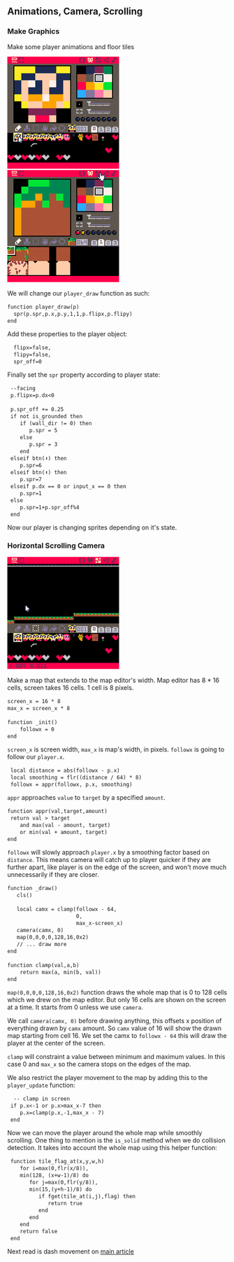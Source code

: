 ## Animations, Camera, Scrolling

### Make Graphics

Make some player animations and floor tiles

![player animations](pre_player_animations.gif)
![floor tiles](pre_floor_tiles.gif)


We will change our `player_draw` function as such:

    function player_draw(p)
      spr(p.spr,p.x,p.y,1,1,p.flipx,p.flipy)
    end

Add these properties to the player object:

      flipx=false,
      flipy=false,
      spr_off=0

Finally set the `spr` property according to player state:

     --facing
     p.flipx=p.dx<0

     p.spr_off += 0.25
     if not is_grounded then
        if (wall_dir != 0) then
           p.spr = 5
        else
           p.spr = 3
        end
     elseif btn(⬇️) then
        p.spr=6
     elseif btn(⬆️) then
        p.spr=7
     elseif p.dx == 0 or input_x == 0 then
        p.spr=1
     else
        p.spr=1+p.spr_off%4
     end

Now our player is changing sprites depending on it's state.

### Horizontal Scrolling Camera

![map whole](pre_map_whole.gif)

Make a map that extends to the map editor's width.  Map editor has 8 * 16 cells, screen takes 16 cells. 1 cell is 8 pixels.

    screen_x = 16 * 8
    max_x = screen_x * 8

    function _init()
        followx = 0
    end

`screen_x` is screen width, `max_x` is map's width, in pixels. `followx` is going to follow our `player.x`.

     local distance = abs(followx - p.x)
     local smoothing = flr((distance / 64) * 8)
     followx = appr(followx, p.x, smoothing)

`appr` approaches `value` to `target` by a specified `amount`.

    function appr(val,target,amount)
     return val > target 
        and max(val - amount, target) 
        or min(val + amount, target)
    end

`followx` will slowly approach `player.x` by a smoothing factor based on `distance`. This means camera will catch up to player quicker if they are further apart, like player is on the edge of the screen, and won't move much unnecessarily if they are closer.

    function _draw()
       cls()

       local camx = clamp(followx - 64, 
                          0,
                          max_x-screen_x)
       camera(camx, 0)
       map(0,0,0,0,128,16,0x2)
       // ... draw more
    end

    function clamp(val,a,b)
        return max(a, min(b, val))
    end

`map(0,0,0,0,128,16,0x2)` function draws the whole map that is 0 to 128 cells which we drew on the map editor. But only 16 cells are shown on the screen at a time. It starts from 0 unless we use `camera`.

We call `camera(camx, 0)` before drawing anything, this offsets x position of everything drawn by `camx` amount. So `camx` value of 16 will show the drawn map starting from cell 16. We set the camx to `followx - 64` this will draw the player at the center of the screen.

`clamp` will constraint a value between minimum and maximum values. In this case 0 and `max_x` so the camera stops on the edges of the map.

We also restrict the player movement to the map by adding this to the `player_update` function:

      -- clamp in screen
     if p.x<-1 or p.x>max_x-7 then 
        p.x=clamp(p.x,-1,max_x - 7)
     end

Now we can move the player around the whole map while smoothly scrolling. One thing to mention is the `is_solid` method when we do collision detection. It takes into account the whole map using this helper function:

     function tile_flag_at(x,y,w,h)
        for i=max(0,flr(x/8)),
        min(128, (x+w-1)/8) do
           for j=max(0,flr(y/8)),
           min(15,(y+h-1)/8) do
              if fget(tile_at(i,j),flag) then
                 return true
              end
           end
        end
        return false
     end

Next read is dash movement on [main article](README.md#Dash-Movement)
